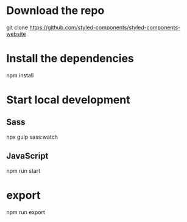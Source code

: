 # Download the repo

git clone https://github.com/styled-components/styled-components-website

# Install the dependencies

npm install

# Start local development

## Sass

npx gulp sass:watch

## JavaScript

npm run start

# export

npm run export
